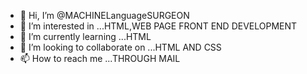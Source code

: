 - 👋 Hi, I’m @MACHINELanguageSURGEON
- 👀 I’m interested in ...HTML,WEB PAGE FRONT END DEVELOPMENT
- 🌱 I’m currently learning ...HTML
- 💞️ I’m looking to collaborate on ...HTML AND CSS
- 📫 How to reach me ...THROUGH MAIL

<!---
MACHINELanguageSURGEON/MACHINELanguageSURGEON is a ✨ special ✨ repository because its `README.md` (this file) appears on your GitHub profile.
You can click the Preview link to take a look at your changes.
--->
